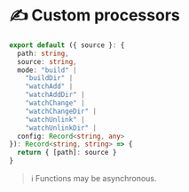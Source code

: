 # ✍️ Custom processors

```ts
export default ({ source }: {
  path: string,
  source: string,
  mode: "build" |
    "buildDir" |
    "watchAdd" |
    "watchAddDir" |
    "watchChange" |
    "watchChangeDir" |
    "watchUnlink" |
    "watchUnlinkDir" |
  config: Record<string, any>
}): Record<string, string> => {
  return { [path]: source }
}
```

> ℹ️  Functions may be asynchronous.